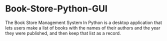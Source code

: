 # Book-Store-Python-GUI
The Book Store Management System In Python is a desktop application that lets users make a list of books with the names of their authors and the year they were published, and then keep that list as a record.
